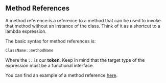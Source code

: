 ## Method References

A method reference is a reference to a method that can be used to invoke that method without an instance of the class. Think of it as a shortcut to a lambda expression.

The basic syntax for method references is:

```java
ClassName::methodName
```

Where the `::` is our **token**. Keep in mind that the target type of the expression must be a functional interface.

You can find an example of a method reference [here](./src/referencemethods/ReferenceMethodExample.java).